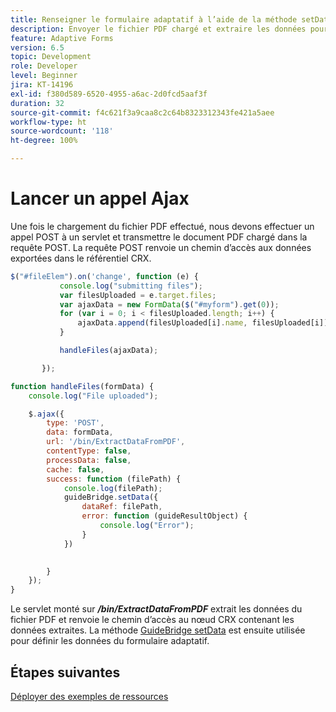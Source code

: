 ```yaml
---
title: Renseigner le formulaire adaptatif à l’aide de la méthode setData
description: Envoyer le fichier PDF chargé et extraire les données pour renseigner le formulaire adaptatif.
feature: Adaptive Forms
version: 6.5
topic: Development
role: Developer
level: Beginner
jira: KT-14196
exl-id: f380d589-6520-4955-a6ac-2d0fcd5aaf3f
duration: 32
source-git-commit: f4c621f3a9caa8c2c64b8323312343fe421a5aee
workflow-type: ht
source-wordcount: '118'
ht-degree: 100%

---
```


# Lancer un appel Ajax

Une fois le chargement du fichier PDF effectué, nous devons effectuer un appel POST à un servlet et transmettre le document PDF chargé dans la requête POST. La requête POST renvoie un chemin d’accès aux données exportées dans le référentiel CRX.

```javascript
$("#fileElem").on('change', function (e) {
           console.log("submitting files");
           var filesUploaded = e.target.files;
           var ajaxData = new FormData($("#myform").get(0));
           for (var i = 0; i < filesUploaded.length; i++) {
               ajaxData.append(filesUploaded[i].name, filesUploaded[i]);
           }

           handleFiles(ajaxData);

       });

function handleFiles(formData) {
    console.log("File uploaded");

    $.ajax({
        type: 'POST',
        data: formData,
        url: '/bin/ExtractDataFromPDF',
        contentType: false,
        processData: false,
        cache: false,
        success: function (filePath) {
            console.log(filePath);
            guideBridge.setData({
                dataRef: filePath,
                error: function (guideResultObject) {
                    console.log("Error");
                }
            })
            

        }
    });
}
```

Le servlet monté sur **_/bin/ExtractDataFromPDF_** extrait les données du fichier PDF et renvoie le chemin d’accès au nœud CRX contenant les données extraites.
La méthode [GuideBridge setData](https://developer.adobe.com/experience-manager/reference-materials/6-5/forms/javascript-api/GuideBridge.html#setData__anchor) est ensuite utilisée pour définir les données du formulaire adaptatif.

## Étapes suivantes

[Déployer des exemples de ressources](./test-the-solution.md)
